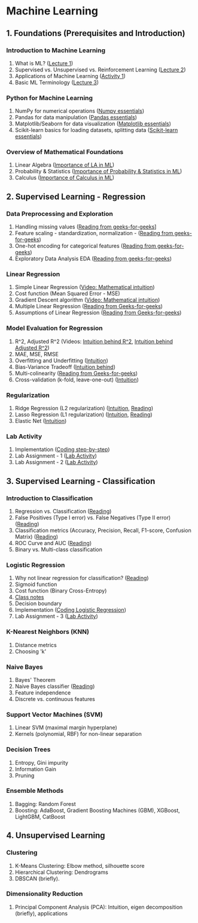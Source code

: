 # Machine Learning

## 1. Foundations (Prerequisites and Introduction)

### Introduction to Machine Learning
1. What is ML? ([Lecture 1](notes/Lecture-1.pdf))
2. Supervised vs. Unsupervised vs. Reinforcement Learning ([Lecture 2](notes/Lecture-2.pdf))
3. Applications of Machine Learning ([Activity 1](exercises/Activity-1.pdf))
4. Basic ML Terminology ([Lecture 3](notes/Lecture-3.pdf))

### Python for Machine Learning
1. NumPy for numerical operations ([Numpy essentials](lab/01_numpy.md))
2. Pandas for data manipulation ([Pandas essentials](lab/02_pandas.md))
3. Matplotlib/Seaborn for data visualization ([Matplotlib essentials](lab/03_mathplotlib.md))
4. Scikit-learn basics for loading datasets, splitting data ([Scikit-learn essentials](lab/04_sklearn.md))

### Overview of Mathematical Foundations
1. Linear Algebra ([Importance of LA in ML](notes/Lecture-4.pdf))
2. Probability & Statistics ([Importance of Probability & Statistics in ML](notes/Lecture-5.pdf))
3. Calculus ([Importance of Calculus in ML](notes/Lecture-6.pdf))

## 2. Supervised Learning - Regression

### Data Preprocessing and Exploration
1. Handling missing values ([Reading from geeks-for-geeks](https://www.geeksforgeeks.org/machine-learning/managing-missing-data-in-linear-regression/)]
2. Feature scaling - standardization, normalization - ([Reading from geeks-for-geeks](https://www.geeksforgeeks.org/machine-learning/ml-feature-scaling-part-2/))
3. One-hot encoding for categorical features ([Reading from geeks-for-geeks](https://www.geeksforgeeks.org/machine-learning/ml-one-hot-encoding/))
4. Exploratory Data Analysis EDA ([Reading from geeks-for-geeks](https://www.geeksforgeeks.org/data-analysis/what-is-exploratory-data-analysis/))

### Linear Regression
1. Simple Linear Regression ([Video: Mathematical intuition](https://www.youtube.com/watch?v=OM1dtIt0VNo))
2. Cost function (Mean Squared Error - MSE)
3. Gradient Descent algorithm ([Video: Mathematical intuition](https://youtu.be/9H-s5cQ1iBk?si=um9J605sChHFYH6b))
4. Multiple Linear Regression ([Reading from Geeks-for-geeks](https://www.geeksforgeeks.org/machine-learning/ml-linear-regression/))
5. Assumptions of Linear Regression ([Reading from Geeks-for-geeks](https://www.geeksforgeeks.org/machine-learning/assumptions-of-linear-regression/))

### Model Evaluation for Regression
1. R^2, Adjusted R^2 (Videos: [Intuition behind R^2](https://www.youtube.com/watch?v=-7U10N8PvlQ), [Intuition behind Adjusted R^2](https://www.youtube.com/watch?v=IN6YkHtdgZI))
2. MAE, MSE, RMSE
3. Overfitting and Underfitting ([Intuition](https://www.youtube.com/watch?v=o3DztvnfAJg&t=133s))
4. Bias-Variance Tradeoff ([Intuition behind](https://www.youtube.com/watch?v=EuBBz3bI-aA))
5. Multi-colinearity ([Reading from Geeks-for-geeks](https://www.geeksforgeeks.org/machine-learning/multicollinearity-in-regression-analysis/))
6. Cross-validation (k-fold, leave-one-out) ([Intuition](https://www.youtube.com/watch?v=fSytzGwwBVw))

### Regularization
1. Ridge Regression (L2 regularization) ([Intuition](https://www.youtube.com/watch?v=Q81RR3yKn30), [Reading](https://www.geeksforgeeks.org/machine-learning/implementation-of-ridge-regression-from-scratch-using-python/))
2. Lasso Regression (L1 regularization) ([Intuition](https://www.youtube.com/watch?v=NGf0voTMlcs), [Reading](https://www.geeksforgeeks.org/machine-learning/implementation-of-lasso-regression-from-scratch-using-python/))
3. Elastic Net ([Intuition](https://www.youtube.com/watch?v=1dKRdX9bfIo&t=13s))

### Lab Activity
1. Implementation ([Coding step-by-step](notes/Coding_Linear_Regression.md))
2. Lab Assignment - 1 ([Lab Activity](lab/05_lrimpl.md))
3. Lab Assignment - 2 ([Lab Activity](lab/06_lreval.md))

## 3. Supervised Learning - Classification

### Introduction to Classification
1. Regression vs. Classification ([Reading](https://www.udacity.com/blog/2025/02/regression-vs-classification-key-differences-and-when-to-use-each.html))
2. False Positives (Type I error) vs. False Negatives (Type II error) ([Reading](https://www.geeksforgeeks.org/machine-learning/false-positives-and-false-negatives/))
3. Classification metrics (Accuracy, Precision, Recall, F1-score, Confusion Matrix) ([Reading](https://www.geeksforgeeks.org/machine-learning/confusion-matrix-machine-learning/))
4. ROC Curve and AUC ([Reading](https://www.geeksforgeeks.org/machine-learning/auc-roc-curve/))
5. Binary vs. Multi-class classification

### Logistic Regression
1. Why not linear regression for classification? ([Reading](https://www.mltut.com/why-linear-regression-cannot-be-used-for-classification/))
2. Sigmoid function
3. Cost function (Binary Cross-Entropy)
4. [Class notes](notes/LogisticRegressionNotes.pdf)
5. Decision boundary
6. Implementation ([Coding Logistic Regression](notes/Coding_Logistic_Regression.md))
7. Lab Assignment - 3 ([Lab Activity](lab/07_logregimpl.md))

### K-Nearest Neighbors (KNN)
1. Distance metrics
2. Choosing 'k'

### Naive Bayes
1. Bayes' Theorem
2. Naive Bayes classifier ([Reading](https://www.geeksforgeeks.org/machine-learning/naive-bayes-classifiers/))
3. Feature independence
4. Discrete vs. continuous features 

### Support Vector Machines (SVM)
1. Linear SVM (maximal margin hyperplane)
2. Kernels (polynomial, RBF) for non-linear separation

### Decision Trees
1. Entropy, Gini impurity
2. Information Gain
3. Pruning

### Ensemble Methods
1. Bagging: Random Forest
2. Boosting: AdaBoost, Gradient Boosting Machines (GBM), XGBoost, LightGBM, CatBoost

## 4. Unsupervised Learning

### Clustering
1. K-Means Clustering: Elbow method, silhouette score
2. Hierarchical Clustering: Dendrograms
3. DBSCAN (briefly).

### Dimensionality Reduction
1. Principal Component Analysis (PCA): Intuition, eigen decomposition (briefly), applications

